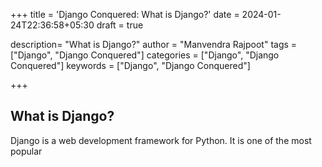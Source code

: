 +++
title = 'Django Conquered: What is Django?'
date = 2024-01-24T22:36:58+05:30
draft = true

description= "What is Django?"
author = "Manvendra Rajpoot"
tags = ["Django", "Django Conquered"]
categories = ["Django", "Django Conquered"]
keywords = ["Django", "Django Conquered"]

+++

## What is Django?

Django is a web development framework for Python. It is one of the most popular
